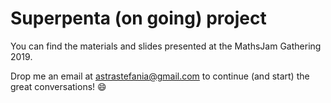 # Superpenta (on going) project

You can find the materials and slides presented at the MathsJam Gathering 2019.

Drop me an email at astrastefania@gmail.com to continue (and start) the great conversations! :smile:
